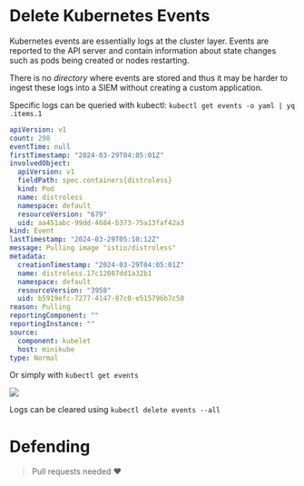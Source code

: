 
# Delete Kubernetes Events
Kubernetes events are essentially logs at the cluster layer. Events are reported to the API server and contain information about state changes such as pods being created or nodes restarting.

There is no _directory_ where events are stored and thus it may be harder to ingest these logs into a SIEM without creating a custom application.

Specific logs can be queried with kubectl: `kubectl get events -o yaml | yq .items.1`

```yaml
apiVersion: v1
count: 298
eventTime: null
firstTimestamp: "2024-03-29T04:05:01Z"
involvedObject:
  apiVersion: v1
  fieldPath: spec.containers{distroless}
  kind: Pod
  name: distroless
  namespace: default
  resourceVersion: "679"
  uid: aa451abc-99dd-4684-b373-75a13faf42a3
kind: Event
lastTimestamp: "2024-03-29T05:10:12Z"
message: Pulling image "istio/distroless"
metadata:
  creationTimestamp: "2024-03-29T04:05:01Z"
  name: distroless.17c12087dd1a32b1
  namespace: default
  resourceVersion: "3958"
  uid: b5919efc-7277-4147-87c0-e515796b7c50
reason: Pulling
reportingComponent: ""
reportingInstance: ""
source:
  component: kubelet
  host: minikube
type: Normal

```

Or simply with `kubectl get events`

![](Pasted%20image%2020240331201017.png)

Logs can be cleared using `kubectl delete events --all`

# Defending
> Pull requests needed ❤️ 